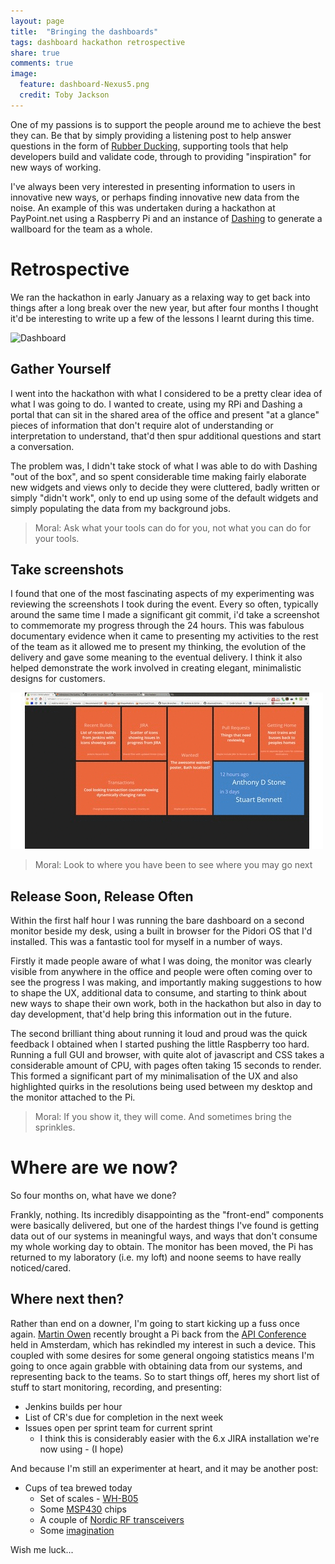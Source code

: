 ```yaml
---
layout: page
title:  "Bringing the dashboards"
tags: dashboard hackathon retrospective
share: true
comments: true
image:
  feature: dashboard-Nexus5.png
  credit: Toby Jackson 
---
```

One of my passions is to support the people around me to achieve the best they can. Be that by simply providing a listening post to help answer questions in the form of [Rubber Ducking](http://en.wikipedia.org/wiki/Rubber_duck_debugging), supporting tools that help developers build and validate code, through to providing "inspiration" for new ways of working.

I've always been very interested in presenting information to users in innovative new ways, or perhaps finding innovative new data from the noise. An example of this was undertaken during
 a hackathon at PayPoint.net using a Raspberry Pi and an instance of [Dashing](http://shopify.github.io/dashing/) to generate a wallboard for the team as a whole.
 
# Retrospective

We ran the hackathon in early January as a relaxing way to get back into things after a long break over the new year, but after four months I thought it'd be interesting to write up a few of the lessons
I learnt during this time.

![Dashboard](http://static.ow.ly/photos/normal/4dJx5.jpg) 

## Gather Yourself

I went into the hackathon with what I considered to be a pretty clear idea of what I was going to do. I wanted to create, using my RPi and Dashing a portal that can sit in the shared area of the office and present
"at a glance" pieces of information that don't require alot of understanding or interpretation to understand, that'd then spur additional questions and start a conversation.

The problem was, I didn't take stock of what I was able to do with Dashing "out of the box", and so spent considerable time making fairly elaborate new widgets and views only to decide they were cluttered, badly written
or simply "didn't work", only to end up using some of the default widgets and simply populating the data from my background jobs.

> Moral: Ask what your tools can do for you, not what you can do for your tools.

## Take screenshots

I found that one of the most fascinating aspects of my experimenting was reviewing the screenshots I took during the event. Every so often, typically around the same time I made a significant git commit, i'd take a screenshot 
to commemorate my progress through the 24 hours. This was fabulous documentary evidence when it came to presenting my activities to the rest of the team as it allowed me to present my thinking, the evolution of the delivery and
gave some meaning to the eventual delivery. I think it also helped demonstrate the work involved in creating elegant, minimalistic designs for customers.

![DashboardsOnTheMove](/images/Dashboard_screenshot_progression.gif)

> Moral: Look to where you have been to see where you may go next

## Release Soon, Release Often

Within the first half hour I was running the bare dashboard on a second monitor beside my desk, using a built in browser for the Pidori OS that I'd installed. This was a fantastic tool for myself in a number of ways.

Firstly it made people aware of what I was doing, the monitor was clearly visible from anywhere in the office and people were often coming over to see the progress I was making, and importantly making suggestions to
how to shape the UX, additional data to consume, and starting to think about new ways to shape their own work, both in the hackathon but also in day to day development, that'd help bring this information out in the future.

The second brilliant thing about running it loud and proud was the quick feedback I obtained when I started pushing the little Raspberry too hard. Running a full GUI and browser, with quite alot of javascript and CSS takes
a considerable amount of CPU, with pages often taking 15 seconds to render. This formed a significant part of my minimalisation of the UX and also highlighted quirks in the resolutions being used between my desktop and the
monitor attached to the Pi.

> Moral: If you show it, they will come. And sometimes bring the sprinkles.

# Where are we now?

So four months on, what have we done?

Frankly, nothing. Its incredibly disappointing as the "front-end" components were basically delivered, but one of the hardest things I've found is getting data out of our systems in meaningful ways, and ways that don't consume my whole working day to obtain. The monitor has been moved, the Pi has returned to my laboratory (i.e. my loft) and noone seems to have really noticed/cared.

## Where next then?

Rather than end on a downer, I'm going to start kicking up a fuss once again. [Martin Owen](https://twitter.com/meadicus) recently brought a Pi back from the [API Conference](http://www.apistrategyconference.com/2014Amsterdam/) held in Amsterdam, which has rekindled my interest in such a device. This coupled with some desires for some general ongoing statistics means I'm going to once again grabble with obtaining data from our systems, and representing 
back to the teams. So to start things off, heres my short list of stuff to start monitoring, recording, and presenting:

* Jenkins builds per hour
* List of CR's due for completion in the next week
* Issues open per sprint team for current sprint
    * I think this is considerably easier with the 6.x JIRA installation we're now using - (I hope)

And	because I'm still an experimenter at heart, and it may be another post:

* Cups of tea brewed today
    * Set of scales - [WH-B05](http://www.amazon.com/WH-B05-Portable-Electronic-Digital-Kitchen/dp/B00B191BSE)
	* Some [MSP430](http://www.ti.com/lsds/ti/microcontroller/16-bit_msp430/overview.page) chips
	* A couple of [Nordic RF transceivers](https://www.nordicsemi.com/kor/node_176/2.4GHz-RF/nRF24L01P)
	* Some [imagination](http://sites.psu.edu/reshmajblog/wp-content/uploads/sites/885/2013/04/spongebob-imagination.jpg)
	
Wish me luck...